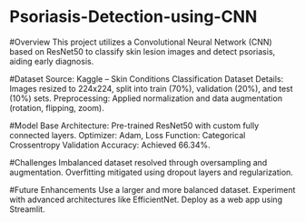 # Psoriasis-Detection-using-CNN

#Overview
This project utilizes a Convolutional Neural Network (CNN) based on ResNet50 to classify skin lesion images and detect psoriasis, aiding early diagnosis.

#Dataset
Source: Kaggle – Skin Conditions Classification Dataset
Details: Images resized to 224x224, split into train (70%), validation (20%), and test (10%) sets.
Preprocessing: Applied normalization and data augmentation (rotation, flipping, zoom).

#Model
Base Architecture: Pre-trained ResNet50 with custom fully connected layers.
Optimizer: Adam, Loss Function: Categorical Crossentropy
Validation Accuracy: Achieved 66.34%.

#Challenges
Imbalanced dataset resolved through oversampling and augmentation.
Overfitting mitigated using dropout layers and regularization.

#Future Enhancements
Use a larger and more balanced dataset.
Experiment with advanced architectures like EfficientNet.
Deploy as a web app using Streamlit.
